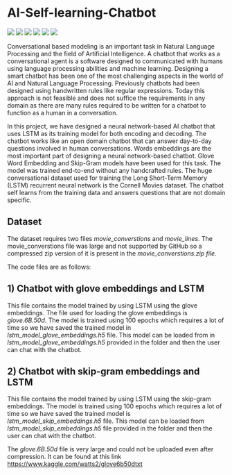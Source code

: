 # AI-Self-learning-Chatbot
![](https://img.shields.io/badge/CODE-PYTHON-informational?style=flat&logo=<LOGO_NAME>&logoColor=white&color=2bbc8a)
![](https://img.shields.io/badge/version-3.7.3-informational?style=flat&logo=<LOGO_NAME>&logoColor=white&color=2bbc8a)
![](https://img.shields.io/badge/Model-LSTM-informational?style=flat&logo=<LOGO_NAME>&logoColor=white&color=2bbc8a)
![](https://img.shields.io/badge/Embeddings-Glove-informational?style=flat&logo=<LOGO_NAME>&logoColor=white&color=2bbc8a)
![](https://img.shields.io/badge/Embeddings-SkipGram-informational?style=flat&logo=<LOGO_NAME>&logoColor=white&color=2bbc8a)
![](https://img.shields.io/badge/Domain-Chatbot-informational?style=flat&logo=<LOGO_NAME>&logoColor=white&color=2bbc8a)

Conversational based modeling is an important task in Natural Language Processing and the field of Artificial Intelligence. A chatbot that works as a conversational agent is a software designed to communicated with humans using language processing abilities and machine learning. Designing a smart chatbot has been one of the most challenging aspects in the world of AI and Natural Language Processing. Previously chatbots had been designed using handwritten rules like regular expressions. Today this approach is not feasible and does not suffice the requirements in any domain as there are many rules required to be written for a chatbot to function as a human in a conversation.

In this project, we have designed a neural network-based AI chatbot that uses LSTM as its training model for both encoding and decoding. The chatbot works like an open domain chatbot that can answer day-to-day questions involved in human conversations. Words embeddings are the most important part of designing a neural network-based chatbot. Glove Word Embedding and Skip-Gram models have been used for this task. The model was trained end-to-end without any handcrafted rules. The huge conversational dataset used for training the Long Short-Term Memory (LSTM) recurrent neural network is the Cornell Movies dataset. The chatbot self learns from the training data and answers questions that are not domain specific.

## Dataset

The dataset requires two files *movie_converstions* and *movie_lines*. The movie_converstions file was large and not supported by GitHub so a compressed zip version of it is present in the *movie_converstions.zip file*. 

The code files are as follows:

## 1) Chatbot with glove embeddings and LSTM

This file contains the model trained by using LSTM using the glove embeddings. The file used for loading the glove embeddings is *glove.6B.50d*. The model is trained using 100 epochs which requires a lot of time so we have saved the trained model in *lstm_model_glove_embeddings.h5* file. This model can be loaded from in *lstm_model_glove_embeddings.h5*  provided in the folder and then the user can chat with the chatbot.

## 2) Chatbot with skip-gram embeddings and LSTM

This file contains the model trained by using LSTM using the skip-gram embeddings. The model is trained using 100 epochs which requires a lot of time so we have saved the trained model is *lstm_model_skip_embeddings.h5* file. This model can be loaded from *lstm_model_skip_embeddings.h5* file provided in the folder and then the user can chat with the chatbot.

The *glove.6B.50d* file is very large and could not be uploaded even after compression. It can be found at this link https://www.kaggle.com/watts2/glove6b50dtxt
